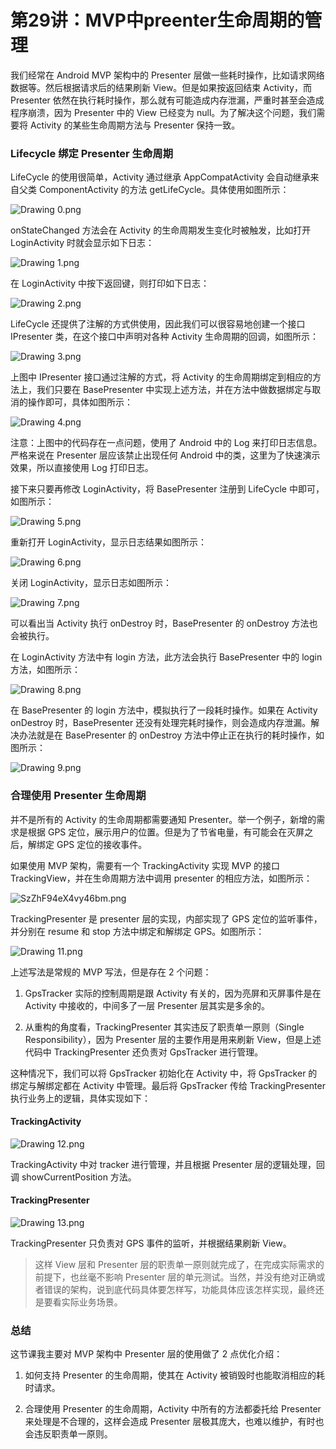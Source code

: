 # 第29讲：MVP中preenter生命周期的管理

我们经常在 Android MVP 架构中的 Presenter 层做一些耗时操作，比如请求网络数据等。然后根据请求后的结果刷新 View。但是如果按返回结束 Activity，而 Presenter 依然在执行耗时操作，那么就有可能造成内存泄漏，严重时甚至会造成程序崩溃，因为 Presenter 中的 View 已经变为 null。为了解决这个问题，我们需要将 Activity 的某些生命周期方法与 Presenter 保持一致。

### Lifecycle 绑定 Presenter 生命周期

LifeCycle 的使用很简单，Activity 通过继承 AppCompatActivity 会自动继承来自父类 ComponentActivity 的方法 getLifeCycle。具体使用如图所示：


<Image alt="Drawing 0.png" src="https://s0.lgstatic.com/i/image/M00/29/5A/Ciqc1F76sXWAU2fEAAFd2jgikoo339.png"/> 


onStateChanged 方法会在 Activity 的生命周期发生变化时被触发，比如打开 LoginActivity 时就会显示如下日志：


<Image alt="Drawing 1.png" src="https://s0.lgstatic.com/i/image/M00/29/5A/Ciqc1F76sX2AGVLQAAA53rZPZY8354.png"/> 


在 LoginActivity 中按下返回键，则打印如下日志：


<Image alt="Drawing 2.png" src="https://s0.lgstatic.com/i/image/M00/29/66/CgqCHl76sYWAO5QQAAAuVJEi7Xo379.png"/> 


LifeCycle 还提供了注解的方式供使用，因此我们可以很容易地创建一个接口 IPresenter 类，在这个接口中声明对各种 Activity 生命周期的回调，如图所示：


<Image alt="Drawing 3.png" src="https://s0.lgstatic.com/i/image/M00/29/66/CgqCHl76sY-AaBSDAAGjNld-ecw742.png"/> 


上图中 IPresenter 接口通过注解的方式，将 Activity 的生命周期绑定到相应的方法上，我们只要在 BasePresenter 中实现上述方法，并在方法中做数据绑定与取消的操作即可，具体如图所示：


<Image alt="Drawing 4.png" src="https://s0.lgstatic.com/i/image/M00/29/5A/Ciqc1F76sZeANG8VAAI_wiUZACI480.png"/> 


注意：上图中的代码存在一点问题，使用了 Android 中的 Log 来打印日志信息。严格来说在 Presenter 层应该禁止出现任何 Android 中的类，这里为了快速演示效果，所以直接使用 Log 打印日志。

接下来只要再修改 LoginActivity，将 BasePresenter 注册到 LifeCycle 中即可，如图所示：


<Image alt="Drawing 5.png" src="https://s0.lgstatic.com/i/image/M00/29/5A/Ciqc1F76saGAKsUeAAEGqubUz7M368.png"/> 


重新打开 LoginActivity，显示日志结果如图所示：


<Image alt="Drawing 6.png" src="https://s0.lgstatic.com/i/image/M00/29/66/CgqCHl76samASHhKAAAptxyq1jg160.png"/> 


关闭 LoginActivity，显示日志如图所示：


<Image alt="Drawing 7.png" src="https://s0.lgstatic.com/i/image/M00/29/5A/Ciqc1F76sbGAflpvAAAxIyHcIv0551.png"/> 


可以看出当 Activity 执行 onDestroy 时，BasePresenter 的 onDestroy 方法也会被执行。

在 LoginActivity 方法中有 login 方法，此方法会执行 BasePresenter 中的 login 方法，如图所示：


<Image alt="Drawing 8.png" src="https://s0.lgstatic.com/i/image/M00/29/66/CgqCHl76sb2AL1RKAAJ9Hs2OSvo468.png"/> 


在 BasePresenter 的 login 方法中，模拟执行了一段耗时操作。如果在 Activity onDestroy 时，BasePresenter 还没有处理完耗时操作，则会造成内存泄漏。解决办法就是在 BasePresenter 的 onDestroy 方法中停止正在执行的耗时操作，如图所示：


<Image alt="Drawing 9.png" src="https://s0.lgstatic.com/i/image/M00/29/66/CgqCHl76scmAC6zfAADyKev5-FM249.png"/> 


### 合理使用 Presenter 生命周期

并不是所有的 Activity 的生命周期都需要通知 Presenter。举一个例子，新增的需求是根据 GPS 定位，展示用户的位置。但是为了节省电量，有可能会在灭屏之后，解绑定 GPS 定位的接收事件。

如果使用 MVP 架构，需要有一个 TrackingActivity 实现 MVP 的接口 TrackingView，并在生命周期方法中调用 presenter 的相应方法，如图所示：


<Image alt="SzZhF94eX4vy46bm.png" src="https://s0.lgstatic.com/i/image/M00/2F/BD/CgqCHl8HzvqADrFUAACluyFCOBU894.png"/> 


TrackingPresenter 是 presenter 层的实现，内部实现了 GPS 定位的监听事件，并分别在 resume 和 stop 方法中绑定和解绑定 GPS。如图所示：


<Image alt="Drawing 11.png" src="https://s0.lgstatic.com/i/image/M00/29/66/CgqCHl76sd2AR4vHAADL68PR5NQ751.png"/> 


上述写法是常规的 MVP 写法，但是存在 2 个问题：

1. GpsTracker 实际的控制周期是跟 Activity 有关的，因为亮屏和灭屏事件是在 Activity 中接收的，中间多了一层 Presenter 层其实是多余的。

2. 从重构的角度看，TrackingPresenter 其实违反了职责单一原则（Single Responsibility），因为 Presenter 层的主要作用是用来刷新 View，但是上述代码中 TrackingPresenter 还负责对 GpsTracker 进行管理。

这种情况下，我们可以将 GpsTracker 初始化在 Activity 中，将 GpsTracker 的绑定与解绑定都在 Activity 中管理。最后将 GpsTracker 传给 TrackingPresenter 执行业务上的逻辑，具体实现如下：

#### TrackingActivity


<Image alt="Drawing 12.png" src="https://s0.lgstatic.com/i/image/M00/29/66/CgqCHl76seaAOlj6AAFQQYDhPMc483.png"/> 


TrackingActivity 中对 tracker 进行管理，并且根据 Presenter 层的逻辑处理，回调 showCurrentPosition 方法。

#### TrackingPresenter


<Image alt="Drawing 13.png" src="https://s0.lgstatic.com/i/image/M00/29/66/CgqCHl76se-AaHR6AAE4XwfWPA8657.png"/> 


TrackingPresenter 只负责对 GPS 事件的监听，并根据结果刷新 View。
> 这样 View 层和 Presenter 层的职责单一原则就完成了，在完成实际需求的前提下，也丝毫不影响 Presenter 层的单元测试。当然，并没有绝对正确或者错误的架构，说到底代码具体要怎样写，功能具体应该怎样实现，最终还是要看实际业务场景。

### 总结

这节课我主要对 MVP 架构中 Presenter 层的使用做了 2 点优化介绍：

1. 如何支持 Presenter 的生命周期，使其在 Activity 被销毁时也能取消相应的耗时请求。

2. 合理使用 Presenter 的生命周期，Activity 中所有的方法都委托给 Presenter 来处理是不合理的，这样会造成 Presenter 层极其庞大，也难以维护，有时也会违反职责单一原则。



